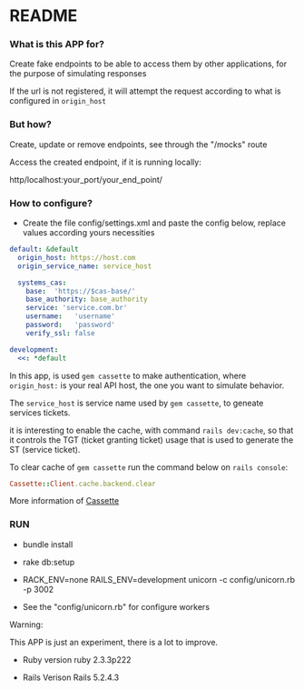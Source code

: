 # README

### What is this APP for?

Create fake endpoints to be able to access them by other applications, for the purpose of simulating responses

If the url is not registered, it will attempt the request according to what is configured in `origin_host`

### But how?

Create, update or remove endpoints, see through the "/mocks" route

Access the created endpoint, if it is running locally:

http/localhost:your_port/your_end_point/

### How to configure?
- Create the file config/settings.xml and paste the config below, replace values according yours necessities

```yaml
default: &default
  origin_host: https://host.com
  origin_service_name: service_host

  systems_cas:
    base:  'https://$cas-base/'
    base_authority: base_authority
    service: 'service.com.br'
    username:   'username'
    password:   'password'
    verify_ssl: false

development:
  <<: *default

```
In this app, is used `gem cassette` to make authentication, where `origin_host:` is your real API host, the one you want to simulate behavior.

The `service_host` is service name used by `gem cassette`, to geneate services tickets.

it is interesting to enable the cache, with command `rails dev:cache`, so that it controls the TGT (ticket granting ticket) usage that is used to generate the ST (service ticket).

To clear cache of `gem cassette` run the command below on `rails console`:
```ruby
Cassette::Client.cache.backend.clear
```
More information of [Cassette](https://github.com/locaweb/cassette)

### RUN


- bundle install

- rake db:setup

- RACK_ENV=none RAILS_ENV=development unicorn -c config/unicorn.rb -p 3002

- See the "config/unicorn.rb" for configure workers

Warning:

This APP is just an experiment, there is a lot to improve.

* Ruby version
  ruby 2.3.3p222

* Rails Verison
  Rails 5.2.4.3


